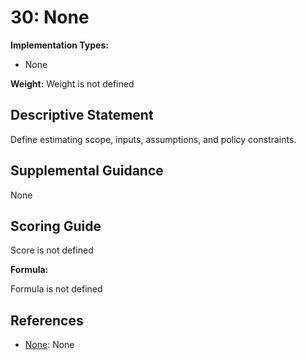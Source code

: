 # 30: None

**Implementation Types:**

- None

**Weight:** Weight is not defined

## Descriptive Statement

Define estimating scope, inputs, assumptions, and policy constraints.

## Supplemental Guidance

None

## Scoring Guide

Score is not defined

**Formula:**

Formula is not defined

## References

- [None](None): None

